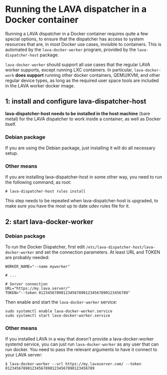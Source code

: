 # Running the LAVA dispatcher in a Docker container

Running a LAVA dispatcher in a Docker container requires quite a few special
options, to ensure that the dispatcher has access to system resources that
are, in most Docker use cases, invisible to containers. This is automated by
the `lava-docker-worker` program, provided by the `lava-dispatcher-host`
package.

`lava-docker-worker` should support all use cases that the regular LAVA worker
supports, except running LXC containers. In particular, `lava-docker-work`
**does support** running other docker containers, QEMU/KVM, and other regular
device types, as long as the required user space tools are included in the LAVA
worker docker image.

## 1: install and configure lava-dispatcher-host

**lava-dispatcher-host needs to be installed in the host machine** (bare metal)
for the LAVA dispatcher to work inside a container, as well as Docker itself.

### Debian package

If you are using the Debian package, just installing it will do all necessary
setup.

### Other means

If you are installing lava-dispatcher-host in some other way, you need to run
the following command, as root:

```
# lava-dispatcher-host rules install
```

This step needs to be repeated when lava-dispatcher-host is upgraded, to make
sure you have the most up to date udev rules file for it.

## 2: start lava-docker-worker

### Debian package

To run the Docker Dispatcher, first edit
`/etc/lava-dispatcher-host/lava-docker-worker` and set the connection
parameters. At least URL and TOKEN are probably needed:

```
WORKER_NAME="--name myworker"

# ...

# Server connection
URL="https://my.lava.server/"
TOKEN="--token 0123456789012345678901234567890123456789"
```

Then enable and start the `lava-docker-worker` service:

```
sudo systemctl enable lava-docker-worker.service
sudo systemctl start lava-docker-worker.service
```

### Other means

If you installed LAVA in a way that doesn't provide a lava-docker-worker
systemd service, you can just run `lava-docker-worker` as any user that can run
docker. You need to pass the relevant arguments to have it connect to your LAVA
server:

```
$ lava-docker-worker --url https://my.lavaserver.com/ --token 0123456789012345678901234567890123456789
```
